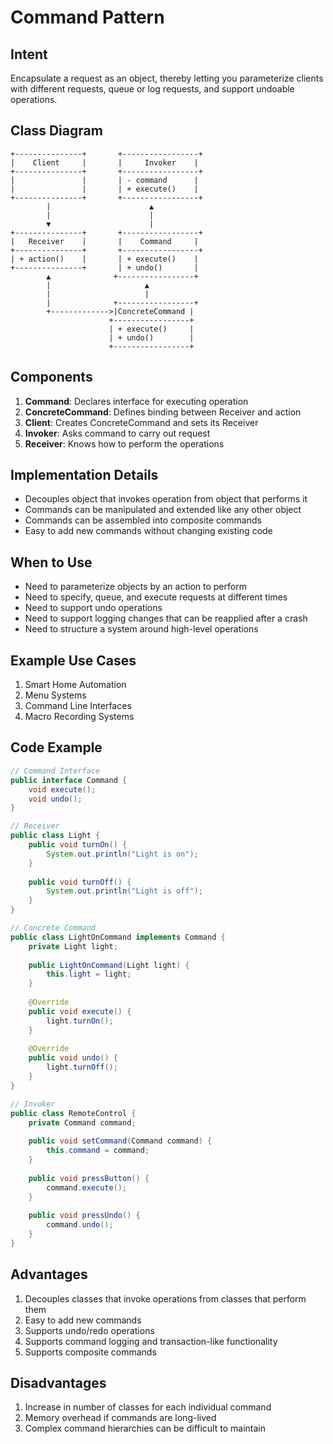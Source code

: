 # Command Pattern

## Intent
Encapsulate a request as an object, thereby letting you parameterize clients with different requests, queue or log requests, and support undoable operations.

## Class Diagram
```
+---------------+       +-----------------+
|    Client     |       |     Invoker    |
+---------------+       +-----------------+
|               |       | - command      |
|               |       | + execute()    |
+---------------+       +-----------------+
        |                      ▲
        |                      |
        ▼                      |
+---------------+       +-----------------+
|   Receiver    |       |    Command     |
+---------------+       +-----------------+
| + action()    |       | + execute()    |
+---------------+       | + undo()       |
        ▲              +-----------------+
        |                     ▲
        |                     |
        |              +-----------------+
        +------------->|ConcreteCommand |
                      +-----------------+
                      | + execute()     |
                      | + undo()        |
                      +-----------------+
```

## Components
1. **Command**: Declares interface for executing operation
2. **ConcreteCommand**: Defines binding between Receiver and action
3. **Client**: Creates ConcreteCommand and sets its Receiver
4. **Invoker**: Asks command to carry out request
5. **Receiver**: Knows how to perform the operations

## Implementation Details
- Decouples object that invokes operation from object that performs it
- Commands can be manipulated and extended like any other object
- Commands can be assembled into composite commands
- Easy to add new commands without changing existing code

## When to Use
- Need to parameterize objects by an action to perform
- Need to specify, queue, and execute requests at different times
- Need to support undo operations
- Need to support logging changes that can be reapplied after a crash
- Need to structure a system around high-level operations

## Example Use Cases
1. Smart Home Automation
2. Menu Systems
3. Command Line Interfaces
4. Macro Recording Systems

## Code Example
```java
// Command Interface
public interface Command {
    void execute();
    void undo();
}

// Receiver
public class Light {
    public void turnOn() {
        System.out.println("Light is on");
    }
    
    public void turnOff() {
        System.out.println("Light is off");
    }
}

// Concrete Command
public class LightOnCommand implements Command {
    private Light light;
    
    public LightOnCommand(Light light) {
        this.light = light;
    }
    
    @Override
    public void execute() {
        light.turnOn();
    }
    
    @Override
    public void undo() {
        light.turnOff();
    }
}

// Invoker
public class RemoteControl {
    private Command command;
    
    public void setCommand(Command command) {
        this.command = command;
    }
    
    public void pressButton() {
        command.execute();
    }
    
    public void pressUndo() {
        command.undo();
    }
}
```

## Advantages
1. Decouples classes that invoke operations from classes that perform them
2. Easy to add new commands
3. Supports undo/redo operations
4. Supports command logging and transaction-like functionality
5. Supports composite commands

## Disadvantages
1. Increase in number of classes for each individual command
2. Memory overhead if commands are long-lived
3. Complex command hierarchies can be difficult to maintain
